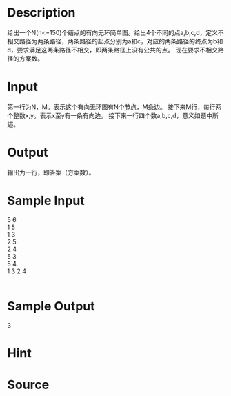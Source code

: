 
# Description

<div class="content">
给出一个N(n&lt;=150)个结点的有向无环简单图。给出4个不同的点a,b,c,d，定义不相交路径为两条路径，两条路径的起点分别为a和c，对应的两条路径的终点为b和d，要求满足这两条路径不相交，即两条路径上没有公共的点。
现在要求不相交路径的方案数。

</div>

# Input

<div class="content">第一行为N，M。表示这个有向无环图有N个节点，M条边。
接下来M行，每行两个整数x,y。表示x至y有一条有向边。
接下来一行四个数a,b,c,d，意义如题中所述。
</div>

# Output

<div class="content">输出为一行，即答案（方案数）。

</div>

# Sample Input

<div class="content"><span class="sampledata">5 6<br/>
1 5<br/>
1 3<br/>
2 5<br/>
2 4<br/>
5 3<br/>
5 4<br/>
1 3 2 4<br/>
<br/>
</span></div>

# Sample Output

<div class="content"><span class="sampledata">3<br/>
</span></div>

# Hint

<div class="content"><p></p></div>

# Source

<div class="content"><p><a href="problemset.php?search="></a></p></div>

